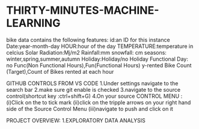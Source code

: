 # THIRTY-MINUTES-MACHINE-LEARNING
<!-- PROBLEM STATEMENT:build a model to predict the bike count -->
bike data contains the following features:
id:an ID for this instance
Date:year-month-day
HOUR:hour of the day
TEMPERATURE:temperature in celcius
Solar Radiation:Mj/m2
Rainfall:mm
snowfall: cm
seasons: winter,spring,summer,autumn
Holiday:Holiday/no Holiday
Functional Day: no Func(Non Functional Hours),Fun(Functional Hours)
y-rented Bike Count (Target),Count of Bikes rented at each hour
 
 

 GITHUB CONTROLS FROM VS CODE 
 1.Under settings  navigate to the search bar 
 2.make sure git enable is checked
 3.navigate to the  source control(shortcut key :ctrl+shift+G)
 4.On your source CONTROL MENU :
       (i)Click on the to tick mark 
       (ii)click on the tripple arrows on your right hand side of the Source Control Menu
       (iii)navigate to push and click on it


 PROJECT OVERVIEW:
    1.EXPLORATORY DATA ANALYSIS
